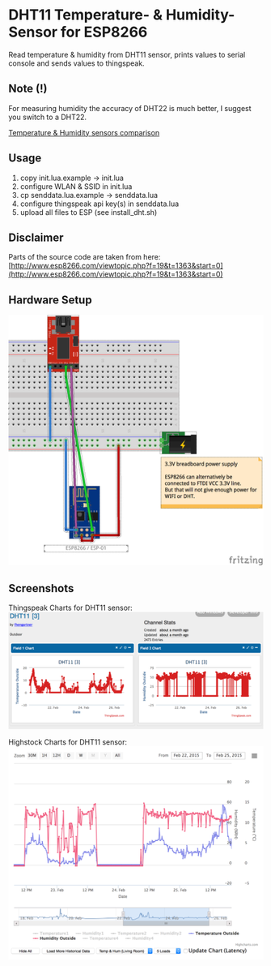 DHT11 Temperature- & Humidity-Sensor for ESP8266
================================================

Read temperature & humidity from DHT11 sensor,
prints values to serial console and sends values to thingspeak.

Note (!)
--------
For measuring humidity the accuracy of DHT22 is much better, I suggest you switch to a DHT22.

[Temperature & Humidity sensors comparison](http://playground.boxtec.ch/doku.php/sensors/temp-hum_sensors_compared#luftfeuchte)

Usage
-----

1. copy init.lua.example -> init.lua
1. configure WLAN & SSID in init.lua
1. cp senddata.lua.example -> senddata.lua
1. configure thingspeak api key(s) in senddata.lua
1. upload all files to ESP (see install_dht.sh)

Disclaimer
----------
Parts of the source code are taken from here:
[http://www.esp8266.com/viewtopic.php?f=19&t=1363&start=0](http://www.esp8266.com/viewtopic.php?f=19&t=1363&start=0)

Hardware Setup
--------------
![Circuit DHT11, ESP-01](../circuit/esp01_ftdi_Steckplatine_crop.png)

Screenshots
-----------

Thingspeak Charts for DHT11 sensor: 
![Thingspeak Charts](ThingspeakDHT11Chart.png)

Highstock Charts for DHT11 sensor: 
![Highstock Charts](HighstockDHT11Chart.png)